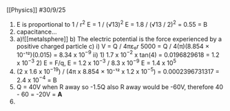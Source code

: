 [[Physics]]
#30/9/25
1) E is proportional to 1 / r$^2$
	E = 1 / (√13)$^2$
	E = 1.8 / (√13 / 2)$^2$ = 0.55
	= B
2) capacitance...
3) a)![[metalsphere]]
	b) The electric potential is the force experienced by a positive charged particle
	c) 
		i) V = Q / 4πε₀r
		5000 = Q / 4(π)(8.854 × 10⁻¹²)(0.015)
		= 8.34 x 10$^{-9}$
		ii) 1) 1.7 x 10$^{-2}$ x tan(4) = 0.0196829618 = 1.2 x 10$^{-3}$
		2) E = F/q, E = 1.2 x 10$^{-3}$ / 8.3 x 10$^{-9}$
		E = 1.4 x 10$^5$
4) (2 x 1.6 x 10$^{-19}$) / (4π x 8.854 × 10⁻¹² x 1.2 x 10$^{-5}$)
	 = 0.0002396731317
	 = 2.4 x 10$^{-4}$ = B
5) Q = 40V when R away so -1.5Q also R away would be -60V, therefore 40 - 60 = -20V = **A**
6) 